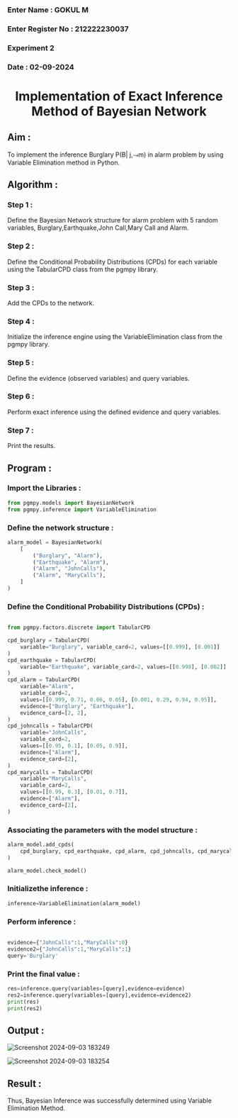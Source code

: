 <H3>Enter Name : GOKUL M</H3>
<H3>Enter Register No : 212222230037</H3>
<H3>Experiment 2</H3>
<H3>Date : 02-09-2024</H3>
<h1 align =center>Implementation of Exact Inference Method of Bayesian Network</h1>

## Aim :
To implement the inference Burglary P(B| j,⥗m) in alarm problem by using Variable Elimination method in Python.

## Algorithm :

### Step 1 :

Define the Bayesian Network structure for alarm problem with 5 random variables, Burglary,Earthquake,John Call,Mary Call and Alarm.<br>

 ### Step 2 :
 
Define the Conditional Probability Distributions (CPDs) for each variable using the TabularCPD class from the pgmpy library.<br>
 
### Step 3 :

Add the CPDs to the network.<br>

### Step 4 :

Initialize the inference engine using the VariableElimination class from the pgmpy library.<br>

### Step 5 :

Define the evidence (observed variables) and query variables.<br>

### Step 6 :

Perform exact inference using the defined evidence and query variables.<br>

### Step 7 :

Print the results.<br>

## Program :

### Import the Libraries :
```python
from pgmpy.models import BayesianNetwork
from pgmpy.inference import VariableElimination
```


### Define the network structure :
```python
alarm_model = BayesianNetwork(
    [
        ("Burglary", "Alarm"),
        ("Earthquake", "Alarm"),
        ("Alarm", "JohnCalls"),
        ("Alarm", "MaryCalls"),
    ]
)
```

### Define the Conditional Probability Distributions (CPDs) :
```python

from pgmpy.factors.discrete import TabularCPD

cpd_burglary = TabularCPD(
    variable="Burglary", variable_card=2, values=[[0.999], [0.001]]
)
cpd_earthquake = TabularCPD(
    variable="Earthquake", variable_card=2, values=[[0.998], [0.002]]
)
cpd_alarm = TabularCPD(
    variable="Alarm",
    variable_card=2,
    values=[[0.999, 0.71, 0.06, 0.05], [0.001, 0.29, 0.94, 0.95]],
    evidence=["Burglary", "Earthquake"],
    evidence_card=[2, 2],
)
cpd_johncalls = TabularCPD(
    variable="JohnCalls",
    variable_card=2,
    values=[[0.95, 0.1], [0.05, 0.9]],
    evidence=["Alarm"],
    evidence_card=[2],
)
cpd_marycalls = TabularCPD(
    variable="MaryCalls",
    variable_card=2,
    values=[[0.99, 0.3], [0.01, 0.7]],
    evidence=["Alarm"],
    evidence_card=[2],
)
```
###  Associating the parameters with the model structure :
```python
alarm_model.add_cpds(
    cpd_burglary, cpd_earthquake, cpd_alarm, cpd_johncalls, cpd_marycalls
)
```

```python
alarm_model.check_model()
```

### Initializethe inference :
```python
inference=VariableElimination(alarm_model)
```


### Perform inference :
```python

evidence={"JohnCalls":1,"MaryCalls":0}
evidence2={"JohnCalls":1,"MaryCalls":1}
query='Burglary'
```

### Print the final value :

```python
res=inference.query(variables=[query],evidence=evidence)
res2=inference.query(variables=[query],evidence=evidence2)
print(res)
print(res2)
```

## Output :

![Screenshot 2024-09-03 183249](https://github.com/user-attachments/assets/81cdc73b-54a9-46bd-ae74-c278d0efe2fe)

![Screenshot 2024-09-03 183254](https://github.com/user-attachments/assets/c8caa704-d710-488d-a33b-aa5ca645cb54)



## Result :

Thus, Bayesian Inference was successfully determined using Variable Elimination Method.

